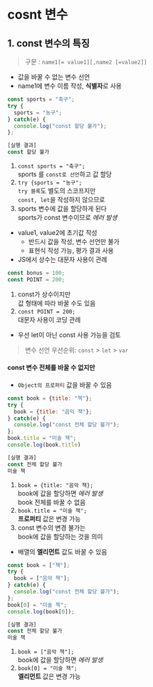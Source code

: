 # cosnt 변수
## 1. const 변수의 특징
> 구문 : `name1[= value1][,name2 [=value2]]`
- 값을 바꿀 수 없는 변수 선언
- name1에 변수 이름 작성, **식별자**로 사용
```js
const sports = "축구";
try {
  sports = "농구";
} catch(e) {
  console.log("const 할당 불가");
};

[실행 결과]
const 할당 불가
```
1. `const sports = "축구";`  
  sports 를 `const로 선언`하고 값 할당
2. `try {sports = "농구";`  
  `try 블록`도 별도의 스코프지만  
  `const, let`을 작성하지 않으므로
3. sports 변수에 값을 할당하게 된다  
  sports가 const 변수이므로 *에러 발생*

- value1, value2에 초기값 작성
  + 반드시 값을 작성, 변수 선언만 불가
  + 표현식 작성 가능, 평가 결과 사용
- JS에서 상수는 대문자 사용이 관례
```js
const bonus = 100;
const POINT = 200;
```
1. const가 상수이지만  
  값 형태에 따라 바꿀 수도 있음
2. `const POINT = 200;`  
  대문자 사용이 코딩 관례  
- 우선 let이 아닌 const 사용 가능을 검토
> 변수 선언 우선순위: `const` > `let` > `var`

#### const 변수 전체를 바꿀 수 없지만
- `Object의 프로퍼티` 값을 바꿀 수 있음
```js
const book = {title: "책"};
try {
  book = {title: "음익 책"};
} catch(e) {
  console.log("const 전체 할당 불가");
};
book.title = "미술 책";
console.log(book.title)

[실행 결과]
const 전체 할당 불가
미술 책
```
1. `book = {title: "음악 책};`  
  book에 값을 할당하면 *에러 발생*  
  book 전체를 바꿀 수 없음
2. `book.title = "미술 책";`  
  **프로퍼티** 값은 변경 가능
3. const 변수의 변경 불가는  
  book에 값을 할당하는 것을 의미

- 배열의 **엘리먼트** 값도 바꿀 수 있음
```js
const book = ["책"];
try {
  book = ["음악 책"];
} catch(e) {
  console.log("const 전체 할당 불가");
};
book[0] = "미술 책";
console.log(book[0]);

[실행 결과]
const 전체 할당 불가
미술 책
```
1. `book = ["음악 책"];`  
  book에 값을 할당하면 *에러 발생*
2. `book[0] = "미술 책";`  
  **엘리먼트** 값은 변경 가능